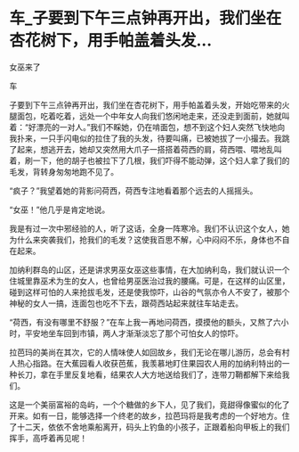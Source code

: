 # 车_子要到下午三点钟再开出，我们坐在杏花树下，用手帕盖着头发...

女巫来了

车

子要到下午三点钟再开出，我们坐在杏花树下，用手帕盖着头发，开始吃带来的火腿面包，吃着吃着，远处一个中年女人向我们悠闲地走来，还没走到面前，她就叫着：“好漂亮的一对人。”我们不睬她，仍在啃面包，想不到这个妇人突然飞快地向我扑来，一只手闪电似的拉住了我的头发，待要叫痛，已被她拔了一小撮去。我跳了起来，想逃开去，她却又突然用大爪子一搭搭着荷西的肩，荷西喂、喂地乱叫着，刷一下，他的胡子也被拉下了几根，我们吓得不能动弹，这个妇人拿了我们的毛发，背转身匆匆地跑不见了。

“疯子？”我望着她的背影问荷西，荷西专注地看着那个远去的人摇摇头。

“女巫！”他几乎是肯定地说。

我是有过一次中邪经验的人，听了这话，全身一阵寒冷。我们不认识这个女人，她为什么来突袭我们，抢我们的毛发？这使我百思不解，心中闷闷不乐，身体也不自在起来。

加纳利群岛的山区，还是讲求男巫女巫这些事情，在大加纳利岛，我们就认识一个住城里靠巫术为生的女人，也曾给男巫医治过我的腰痛。可是，在这样的山区里，碰到这样可怕的人来抢拔毛发，还是使我惊吓，山谷的气氛亦令人不安了，被那个神秘的女人一搞，连面包也吃不下去，跟荷西站起来就往车站走去。

“荷西，有没有哪里不舒服？”在车上我一再地问荷西，摸摸他的额头，又熬了六小时，平安地坐车回到市镇，两人才渐渐淡忘了那个可怕女人的惊吓。

拉芭玛的美尚在其次，它的人情味使人如回故乡，我们无论在哪儿游历，总会有村人热心指路。在大蕉园看人收获芭蕉，我羡慕地盯住果园农人用的加纳利特出的一种长刀，拿在手里反复地看，结果农人大方地送给我们了，连带刀鞘都解下来给我们。

这是一个美丽富裕的岛屿，一个个糖做的乡下人，见了我们，竟甜得像蜜似的化了开来。如有一日，能够选择一个终老的故乡，拉芭玛将是我考虑的一个好地方。住了十二天，依依不舍地乘船离开，码头上钓鱼的小孩子，正跟着船向甲板上的我们挥手，高呼着再见呢！